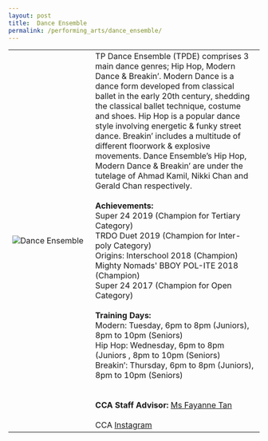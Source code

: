 ```yaml
---
layout: post
title:  Dance Ensemble
permalink: /performing_arts/dance_ensemble/
---
```


<div>
<table>
    <tr>
        <td style="width:33%"><image src="{{site.baseurl}}/images/CCA_dance_ensemble.jpg" style="display:block;margin-left:auto;margin-right:auto;" alt="Dance Ensemble"></image></td>
        <td>
        TP Dance Ensemble (TPDE) comprises 3 main dance genres; Hip Hop, Modern Dance & Breakin’. Modern Dance is a dance form developed from classical ballet in the early 20th century, shedding the classical ballet technique, costume and shoes. Hip Hop is a popular dance style involving energetic & funky street dance. Breakin’ includes a multitude of different floorwork & explosive movements. Dance Ensemble’s Hip Hop, Modern Dance & Breakin’ are under the tutelage of Ahmad Kamil, Nikki Chan and Gerald Chan respectively.
        <br><br>
        <b>Achievements:</b><br>
        Super 24 2019 (Champion for Tertiary Category)<br>
        TRDO Duet 2019 (Champion for Inter-poly Category)<br>
        Origins: Interschool 2018 (Champion)<br>
        Mighty Nomads' BBOY POL-ITE 2018 (Champion)<br>
        Super 24 2017 (Champion for Open Category)
        <br><br>
        <b>Training Days:</b><br>
        Modern: Tuesday, 6pm to 8pm (Juniors), 8pm to 10pm (Seniors)<br>
        Hip Hop: Wednesday, 6pm to 8pm (Juniors , 8pm to 10pm (Seniors)<br>
        Breakin’: Thursday, 6pm to 8pm (Juniors), 8pm to 10pm (Seniors)<br>
        <br><br>
        <b>CCA Staff Advisor:</b> <a href="sokpeng@tp.edu.sg">Ms Fayanne Tan</a>
        <br><br>
        CCA <a href="https://www.instagram.com/tpdeofficial">Instagram</a>
        </td>
    </tr>
</table>
</div>
